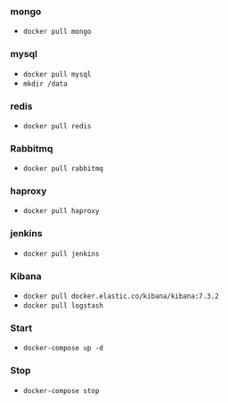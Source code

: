 ### mongo
* `docker pull mongo`

### mysql
* `docker pull mysql`
* `mkdir /data`

### redis
* `docker pull redis`

### Rabbitmq
* `docker pull rabbitmq`

### haproxy
* `docker pull haproxy`

### jenkins
* `docker pull jenkins`

### Kibana
* `docker pull docker.elastic.co/kibana/kibana:7.3.2`
* `docker pull logstash`

### Start
* `docker-compose up -d`
### Stop
* `docker-compose stop`